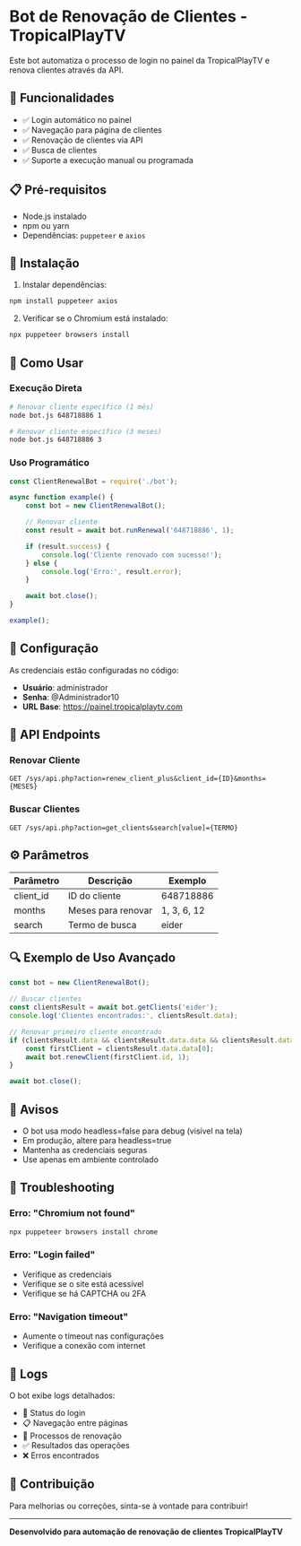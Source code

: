 # Bot de Renovação de Clientes - TropicalPlayTV

Este bot automatiza o processo de login no painel da TropicalPlayTV e renova clientes através da API.

## 🚀 Funcionalidades

- ✅ Login automático no painel
- ✅ Navegação para página de clientes
- ✅ Renovação de clientes via API
- ✅ Busca de clientes
- ✅ Suporte a execução manual ou programada

## 📋 Pré-requisitos

- Node.js instalado
- npm ou yarn
- Dependências: `puppeteer` e `axios`

## 🔧 Instalação

1. Instalar dependências:
```bash
npm install puppeteer axios
```

2. Verificar se o Chromium está instalado:
```bash
npx puppeteer browsers install
```

## 🎯 Como Usar

### Execução Direta

```bash
# Renovar cliente específico (1 mês)
node bot.js 648718886 1

# Renovar cliente específico (3 meses)
node bot.js 648718886 3
```

### Uso Programático

```javascript
const ClientRenewalBot = require('./bot');

async function example() {
    const bot = new ClientRenewalBot();

    // Renovar cliente
    const result = await bot.runRenewal('648718886', 1);

    if (result.success) {
        console.log('Cliente renovado com sucesso!');
    } else {
        console.log('Erro:', result.error);
    }

    await bot.close();
}

example();
```

## 🔐 Configuração

As credenciais estão configuradas no código:
- **Usuário**: administrador
- **Senha**: @Administrador10
- **URL Base**: https://painel.tropicalplaytv.com

## 📡 API Endpoints

### Renovar Cliente
```
GET /sys/api.php?action=renew_client_plus&client_id={ID}&months={MESES}
```

### Buscar Clientes
```
GET /sys/api.php?action=get_clients&search[value]={TERMO}
```

## ⚙️ Parâmetros

| Parâmetro | Descrição | Exemplo |
|-----------|-----------|---------|
| client_id | ID do cliente | 648718886 |
| months | Meses para renovar | 1, 3, 6, 12 |
| search | Termo de busca | eider |

## 🔍 Exemplo de Uso Avançado

```javascript
const bot = new ClientRenewalBot();

// Buscar clientes
const clientsResult = await bot.getClients('eider');
console.log('Clientes encontrados:', clientsResult.data);

// Renovar primeiro cliente encontrado
if (clientsResult.data && clientsResult.data.data && clientsResult.data.data.length > 0) {
    const firstClient = clientsResult.data.data[0];
    await bot.renewClient(firstClient.id, 1);
}

await bot.close();
```

## 🚨 Avisos

- O bot usa modo headless=false para debug (visível na tela)
- Em produção, altere para headless=true
- Mantenha as credenciais seguras
- Use apenas em ambiente controlado

## 🐛 Troubleshooting

### Erro: "Chromium not found"
```bash
npx puppeteer browsers install chrome
```

### Erro: "Login failed"
- Verifique as credenciais
- Verifique se o site está acessível
- Verifique se há CAPTCHA ou 2FA

### Erro: "Navigation timeout"
- Aumente o timeout nas configurações
- Verifique a conexão com internet

## 📝 Logs

O bot exibe logs detalhados:
- 🔐 Status do login
- 📋 Navegação entre páginas
- 🔄 Processos de renovação
- ✅ Resultados das operações
- ❌ Erros encontrados

## 🤝 Contribuição

Para melhorias ou correções, sinta-se à vontade para contribuir!

---

**Desenvolvido para automação de renovação de clientes TropicalPlayTV**
